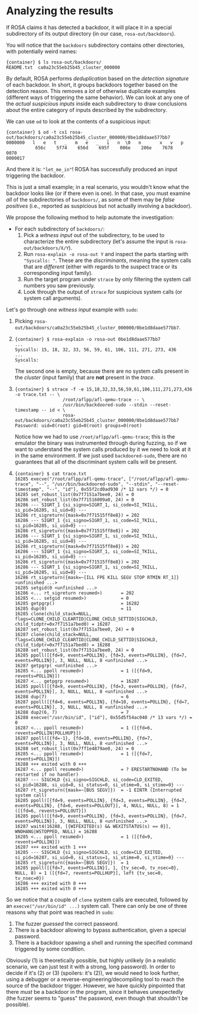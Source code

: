 # Analyzing the results

If ROSA claims it has detected a backdoor, it will place it in a special subdirectory of its output
directory (in our case, `rosa-out/backdoors`).

You will notice that the `backdoors` subdirectory contains other directories, with potentially
weird names:
```console
{container} $ ls rosa-out/backdoors/
README.txt  ca0a23c55eb25b45_cluster_000000
```

By default, ROSA performs _deduplication_ based on the _detection signature_ of each backdoor. In
short, it groups backdoors together based on the detection reason. This removes a _lot_ of
otherwise duplicate examples (different ways of triggering the same behavior). We can look at any
one of the _actual suspicious inputs_ inside each subdirectory to draw conclusions about the entire
category of inputs described by the subdirectory.

We can use `od` to look at the contents of a suspicious input:
```console
{container} $ od -t cx1 rosa-out/backdoors/ca0a23c55eb25b45_cluster_000000/0be1d8daae577bb7
0000000   l   e   t   _   m   e   _   i   n  \0   n       x   v   p
           656c    5f74    656d    695f    006e    206e    7678    0070
0000017
```

And there it is: `"let_me_in"`! ROSA has successfully produced an input triggering the backdoor.

This is just a small example; in a real scenario, you wouldn't know what the backdoor looks like
(or if there even is one). In that case, you must examine _all_ of the subdirectories of
`backdoors/`, as some of them may be _false positives_ (i.e., reported as suspicious but not
actually involving a backdoor).

We propose the following method to help automate the investigation:
- For each subdirectory of `backdoors/`:
    1. Pick a _witness input_ out of the subdirectory, to be used to characterize the entire
       subdirectory (let's assume the input is `rosa-out/backdoors/X/Y`).
    2. Run `rosa-explain -o rosa-out Y` and inspect the parts starting with `"Syscalls: "`. These
       are the _discriminants_, meaning the system calls that are _different_ (either with regards
       to the suspect trace or its corresponding input family).
    3. Run the target program under `strace` by only filtering the system call numbers you saw
       previously.
    4. Look through the output of `strace` for suspicious system calls (or system call arguments).

Let's go through one _witness input_ example with `sudo`:
1. Picking `rosa-out/backdoors/ca0a23c55eb25b45_cluster_000000/0be1d8daae577bb7`.
2. ```console
   {container} $ rosa-explain -o rosa-out 0be1d8daae577bb7
   ...
   Syscalls: 15, 18, 32, 33, 56, 59, 61, 106, 111, 271, 273, 436
   ...
   Syscalls:
   ```
   The second one is empty, because there are no system calls present in the _cluster_ (input
   family) that are **not** present in the _trace_.
3. ```console
   {container} $ strace -f -e 15,18,32,33,56,59,61,106,111,271,273,436 -o trace.txt -- \
                     /root/aflpp/afl-qemu-trace -- \
                     /usr/bin/backdoored-sudo --stdin --reset-timestamp -- id < \
                     rosa-out/backdoors/ca0a23c55eb25b45_cluster_000000/0be1d8daae577bb7
   Password: uid=0(root) gid=0(root) groups=0(root)
   ```
   Notice how we had to use `/root/aflpp/afl-qemu-trace`; this is the emulator the binary was
   instrumented through during fuzzing, so if we want to understand the system calls produced by it
   we need to look at it in the same environment. If we just used `backdoored-sudo`, there are no
   guarantees that all of the discriminant system calls will be present.
4. ```console
   {container} $ cat trace.txt
   16285 execve("/root/aflpp/afl-qemu-trace", ["/root/aflpp/afl-qemu-trace", "--", "/usr/bin/backdoored-sudo", "--stdin", "--reset-timestamp", "--", "id"], 0x55f2cd0ad930 /* 12 vars */) = 0
   16285 set_robust_list(0x7f7151a7bee0, 24) = 0
   16286 set_robust_list(0x7f71516009a0, 24) = 0
   16286 --- SIGRT_1 {si_signo=SIGRT_1, si_code=SI_TKILL, si_pid=16285, si_uid=0} ---
   16286 rt_sigreturn({mask=0x7f71515ff8e8}) = 202
   16286 --- SIGRT_1 {si_signo=SIGRT_1, si_code=SI_TKILL, si_pid=16285, si_uid=0} ---
   16286 rt_sigreturn({mask=0x7f71515ff8e8}) = 202
   16286 --- SIGRT_1 {si_signo=SIGRT_1, si_code=SI_TKILL, si_pid=16285, si_uid=0} ---
   16286 rt_sigreturn({mask=0x7f71515ff8e8}) = 202
   16286 --- SIGRT_1 {si_signo=SIGRT_1, si_code=SI_TKILL, si_pid=16285, si_uid=0} ---
   16286 rt_sigreturn({mask=0x7f71515ff8e8}) = 202
   16286 --- SIGRT_1 {si_signo=SIGRT_1, si_code=SI_TKILL, si_pid=16285, si_uid=0} ---
   16286 rt_sigreturn({mask=~[ILL FPE KILL SEGV STOP RTMIN RT_1]} <unfinished ...>
   16285 setgid(0 <unfinished ...>
   16286 <... rt_sigreturn resumed>)       = 202
   16285 <... setgid resumed>)             = 0
   16285 getpgrp()                         = 16282
   16285 dup(0)                            = 11
   16285 clone(child_stack=NULL, flags=CLONE_CHILD_CLEARTID|CLONE_CHILD_SETTID|SIGCHLD, child_tidptr=0x7f7151a7bed0) = 16287
   16287 set_robust_list(0x7f7151a7bee0, 24) = 0
   16287 clone(child_stack=NULL, flags=CLONE_CHILD_CLEARTID|CLONE_CHILD_SETTID|SIGCHLD, child_tidptr=0x7f7151a7bed0) = 16288
   16288 set_robust_list(0x7f7151a7bee0, 24) = 0
   16285 ppoll([{fd=9, events=POLLIN}, {fd=3, events=POLLIN}, {fd=7, events=POLLIN}], 3, NULL, NULL, 8 <unfinished ...>
   16287 getpgrp( <unfinished ...>
   16285 <... ppoll resumed>)              = 1 ([{fd=9, revents=POLLIN}])
   16287 <... getpgrp resumed>)            = 16287
   16285 ppoll([{fd=9, events=POLLIN}, {fd=3, events=POLLIN}, {fd=7, events=POLLIN}], 3, NULL, NULL, 8 <unfinished ...>
   16288 dup(7)                            = 6
   16287 ppoll([{fd=6, events=POLLIN}, {fd=10, events=POLLIN}, {fd=7, events=POLLIN}], 3, NULL, NULL, 8 <unfinished ...>
   16288 dup2(6, 7)                        = 7
   16288 execve("/usr/bin/id", ["id"], 0x55d5f54ac040 /* 13 vars */) = 0
   16287 <... ppoll resumed>)              = 1 ([{fd=6, revents=POLLIN|POLLHUP}])
   16287 ppoll([{fd=-1}, {fd=10, events=POLLIN}, {fd=7, events=POLLIN}], 3, NULL, NULL, 8 <unfinished ...>
   16288 set_robust_list(0x7ff1e4879ae0, 24) = 0
   16285 <... ppoll resumed>)              = 1 ([{fd=7, revents=POLLIN}])
   16288 +++ exited with 0 +++
   16287 <... ppoll resumed>)              = ? ERESTARTNOHAND (To be restarted if no handler)
   16287 --- SIGCHLD {si_signo=SIGCHLD, si_code=CLD_EXITED, si_pid=16288, si_uid=0, si_status=0, si_utime=0, si_stime=0} ---
   16287 rt_sigreturn({mask=~[BUS SEGV]})  = -1 EINTR (Interrupted system call)
   16285 ppoll([{fd=9, events=POLLIN}, {fd=3, events=POLLIN}, {fd=7, events=POLLIN}, {fd=6, events=POLLOUT}], 4, NULL, NULL, 8) = 1 ([{fd=6, revents=POLLOUT}])
   16285 ppoll([{fd=9, events=POLLIN}, {fd=3, events=POLLIN}, {fd=7, events=POLLIN}], 3, NULL, NULL, 8 <unfinished ...>
   16287 wait4(16288, [{WIFEXITED(s) && WEXITSTATUS(s) == 0}], WNOHANG|WSTOPPED, NULL) = 16288
   16285 <... ppoll resumed>)              = 1 ([{fd=9, revents=POLLIN}])
   16287 +++ exited with 1 +++
   16285 --- SIGCHLD {si_signo=SIGCHLD, si_code=CLD_EXITED, si_pid=16287, si_uid=0, si_status=1, si_utime=0, si_stime=0} ---
   16285 rt_sigreturn({mask=~[BUS SEGV]})  = 1
   16285 ppoll([{fd=7, events=POLLIN}], 1, {tv_sec=0, tv_nsec=0}, NULL, 8) = 1 ([{fd=7, revents=POLLHUP}], left {tv_sec=0, tv_nsec=0})
   16286 +++ exited with 0 +++
   16285 +++ exited with 0 +++
   ```

So we notice that a couple of `clone` system calls are executed, followed by an
`execve("/usr/bin/id" ...)` system call. There can only be one of three reasons why that point was
reached in `sudo`:
1. The fuzzer _guessed_ the correct password.
2. There is a backdoor allowing to bypass authentication, given a special password.
3. There is a backdoor spawing a shell and running the specified command triggered by some
   condition.

Obviously (1) is theoretically possible, but highly unlikely (in a realistic scenario, we can just
test it with a strong, long password). In order to decide if it's (2) or (3) (spoilers: it's (2)),
we would need to look further, using a debugger or a reverse-engineering/decompiling tool to reach
the source of the backdoor trigger. However, we have quickly pinpointed that there _must_ be a
backdoor in the program, since it behaves unexpectedly (the fuzzer seems to "guess" the password,
even though that shouldn't be possible).
